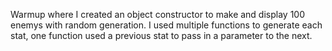 Warmup where I created an object constructor to make and display 100 enemys with random generation.
I used multiple functions to generate each stat, one function used a previous stat to pass in a parameter
to the next.
